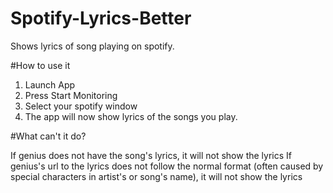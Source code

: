 ﻿# Spotify-Lyrics-Better

Shows lyrics of song playing on spotify.


#How to use it

1. Launch App
2. Press Start Monitoring
3. Select your spotify window
4. The app will now show lyrics of the songs you play.

#What can't it do?

If genius does not have the song's lyrics, it will not show the lyrics
If genius's url to the lyrics does not follow the normal format (often caused by special characters in artist's or song's name), it will not show the lyrics
